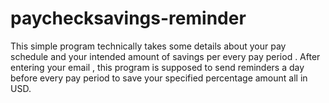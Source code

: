 # paychecksavings-reminder
This simple program technically takes some details about your pay schedule and your intended amount of savings per every pay period . After entering your email , this program is supposed to send reminders a day before every pay period to save your  specified percentage amount all in USD.
